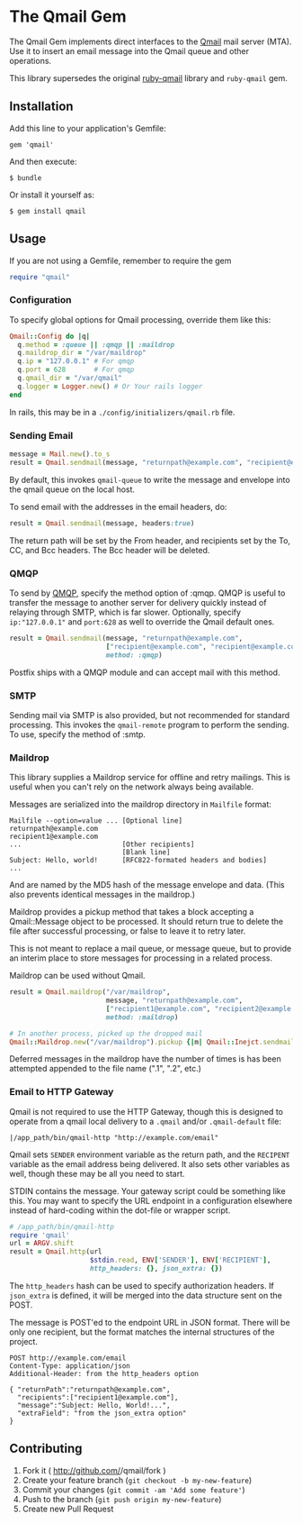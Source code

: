 # The Qmail Gem

The Qmail Gem
implements direct interfaces to the
[Qmail](http://qmail.org) mail server (MTA).
Use it to insert an email message into the Qmail queue and other
operations.

This library supersedes the original [ruby-qmail](https://github.com/afair/ruby-qmail])
library and `ruby-qmail` gem.

## Installation

Add this line to your application's Gemfile:

    gem 'qmail'

And then execute:

    $ bundle

Or install it yourself as:

    $ gem install qmail

## Usage

If you are not using a Gemfile, remember to require the gem

```ruby
require "qmail"
```

### Configuration

To specify global options for Qmail processing, override them like this:
```ruby
Qmail::Config do |q|
  q.method = :queue || :qmqp || :maildrop
  q.maildrop_dir = "/var/maildrop"
  q.ip = "127.0.0.1" # For qmqp
  q.port = 628       # For qmqp
  q.qmail_dir = "/var/qmail"
  q.logger = Logger.new() # Or Your rails logger
end
```

In rails, this may be in a `./config/initializers/qmail.rb` file.

### Sending Email

```ruby
message = Mail.new().to_s
result = Qmail.sendmail(message, "returnpath@example.com", "recipient@example.com")
```

By default, this invokes `qmail-queue` to write the message and envelope into the
qmail queue on the local host.

To send email with the addresses in the email headers, do:

```ruby
result = Qmail.sendmail(message, headers:true)
```

The return path will be set by the From header, and recipients set by the To,
CC, and Bcc headers. The Bcc header will be deleted.

### QMQP

To send by [QMQP](http://cr.yp.to/proto/qmqp.html),
specify the method option of :qmqp. QMQP is
useful to transfer the message to another server for delivery quickly instead of
relaying through SMTP, which is far slower. Optionally, specify  `ip:"127.0.0.1"`
and `port:628` as well to override the Qmail default ones.

```ruby
result = Qmail.sendmail(message, "returnpath@example.com",
                        ["recipient@example.com", "recipient@example.com"],
                        method: :qmqp)
```

Postfix ships with a QMQP module and can accept mail with this method.

### SMTP

Sending mail via SMTP is also provided, but not recommended for standard processing.
This invokes the `qmail-remote` program to perform the sending. To use, specify
the method of :smtp.

### Maildrop

This library supplies a Maildrop service for offline and retry mailings. This is
useful when you can't rely on the network always being available.

Messages are serialized into the maildrop directory in `Mailfile` format:

```
Mailfile --option=value ... [Optional line]
returnpath@example.com
recipient1@example.com
...                         [Other recipients]
                            [Blank line]
Subject: Hello, world!      [RFC822-formated headers and bodies]
...
```

And are named by the MD5 hash of the message envelope and data. (This also prevents
identical messages in the maildrop.)

Maildrop provides a pickup method that takes a block accepting a Qmail::Message
object to be processed. It should return true to delete the file after successful
processing, or false to leave it to retry later.

This is not meant to replace a mail queue, or message queue, but to provide an
interim place to store messages for processing in a related process.

Maildrop can be used without Qmail.

```ruby
result = Qmail.maildrop("/var/maildrop",
                        message, "returnpath@example.com",
                        ["recipient1@example.com", "recipient2@example.com"],
                        method: :maildrop)

# In another process, picked up the dropped mail
Qmail::Maildrop.new("/var/maildrop").pickup {|m| Qmail::Inejct.sendmail(m) }
```

Deferred messages in the maildrop have the number of times is has been attempted
appended to the file name (".1", ".2", etc.)

### Email to HTTP Gateway

Qmail is not required to use the HTTP Gateway, though this is designed to
operate from a qmail local delivery to a `.qmail` and/or `.qmail-default` file:

```
|/app_path/bin/qmail-http "http://example.com/email"
```

Qmail sets `SENDER` environment variable as the return path, and the `RECIPENT`
variable as the email address being delivered. It also sets other variables as
well, though these may be all you need to start.

STDIN contains the message. Your gateway script could be something like this.
You may want to specify the URL endpoint in a configuration elsewhere instead
of hard-coding within the dot-file or wrapper script.

```ruby
# /app_path/bin/qmail-http
require 'qmail'
url = ARGV.shift
result = Qmail.http(url
                    $stdin.read, ENV['SENDER'], ENV['RECIPIENT'],
                    http_headers: {}, json_extra: {})
```

The `http_headers` hash can be used to specify authorization headers. If `json_extra`
is defined, it will be merged into the data structure sent on the POST.

The message is POST'ed to the endpoint URL in JSON format. There will be only one
recipient, but the format matches the internal structures of the project.

```
POST http://example.com/email
Content-Type: application/json
Additional-Header: from the http_headers option

{ "returnPath":"returnpath@example.com",
  "recipients":["recipient1@example.com"],
  "message":"Subject: Hello, World!...",
  "extraField": "from the json_extra option"
}
```


## Contributing

1. Fork it ( http://github.com/<my-github-username>/qmail/fork )
2. Create your feature branch (`git checkout -b my-new-feature`)
3. Commit your changes (`git commit -am 'Add some feature'`)
4. Push to the branch (`git push origin my-new-feature`)
5. Create new Pull Request
